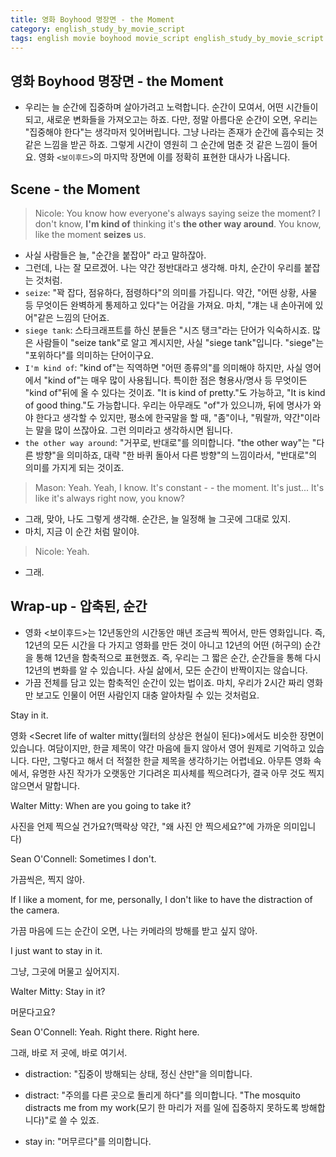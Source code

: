 ```yaml
---
title: 영화 Boyhood 명장면 - the Moment
category: english_study_by_movie_script
tags: english movie boyhood movie_script english_study_by_movie_script Boyhood
---
```


## 영화 Boyhood 명장면 - the Moment

- 우리는 늘 순간에 집중하며 살아가려고 노력합니다. 순간이 모여서, 어떤 시간들이 되고, 새로운 변화들을 가져오고는 하죠. 다만, 정말 아름다운 순간이 오면, 우리는 "집중해야 한다"는 생각마저 잊어버립니다. 그냥 나라는 존재가 순간에 흡수되는 것 같은 느낌을 받곤 하죠. 그렇게 시간이 영원히 그 순간에 멈춘 것 같은 느낌이 들어요. 영화 `<보이후드>`의 마지막 장면에 이를 정확히 표현한 대사가 나옵니다.

## Scene - the Moment

> Nicole: You know how everyone's always saying seize the moment? I don't know, **I'm kind of** thinking it's **the other way around**. You know, like the moment **seizes** us.

- 사실 사람들은 늘, "순간을 붙잡아" 라고 말하잖아.
- 그런데, 나는 잘 모르겠어. 나는 약간 정반대라고 생각해. 마치, 순간이 우리를 붙잡는 것처럼.
- `seize`: "꽉 잡다, 점유하다, 점령하다"의 의미를 가집니다. 약간, "어떤 상황, 사물 등 무엇이든 완벽하게 통제하고 있다"는 어감을 가져요. 마치, "걔는 내 손아귀에 있어"같은 느낌의 단어죠.
- `siege tank`: 스타크래프트를 하신 분들은 "시즈 탱크"라는 단어가 익숙하시죠. 많은 사람들이 "seize tank"로 알고 계시지만, 사실 "siege tank"입니다. "siege"는 "포위하다"를 의미하는 단어이구요.
- `I'm kind of`: "kind of"는 직역하면 "어떤 종류의"를 의미해야 하지만, 사실 영어에서 "kind of"는 매우 많이 사용됩니다. 특이한 점은 형용사/명사 등 무엇이든 "kind of"뒤에 올 수 있다는 것이죠. "It is kind of pretty."도 가능하고, "It is kind of good thing."도 가능합니다. 우리는 아무래도 "of"가 있으니까, 뒤에 명사가 와야 한다고 생각할 수 있지만, 평소에 한국말을 할 때, "좀"이나, "뭐랄까, 약간"이라는 말을 많이 쓰잖아요. 그런 의미라고 생각하시면 됩니다.
- `the other way around`: "거꾸로, 반대로"를 의미합니다. "the other way"는 "다른 방향"을 의미하죠, 대략 "한 바퀴 돌아서 다른 방향"의 느낌이라서, "반대로"의 의미를 가지게 되는 것이죠.

> Mason: Yeah. Yeah, I know. It's constant - - the moment. It's just... It's like it's always right now, you know?

- 그래, 맞아, 나도 그렇게 생각해. 순간은, 늘 일정해 늘 그곳에 그대로 있지.
- 마치, 지금 이 순간 처럼 말이야.

> Nicole: Yeah.

- 그래.

## Wrap-up - 압축된, 순간

- 영화 <보이후드>는 12년동안의 시간동안 매년 조금씩 찍어서, 만든 영화입니다. 즉, 12년의 모든 시간을 다 가지고 영화를 만든 것이 아니고 12년의 어떤 (허구의) 순간을 통해 12년을 함축적으로 표현했죠. 즉, 우리는 그 짧은 순간, 순간들을 통해 다시 12년의 변화를 알 수 있습니다. 사실 삶에서, 모든 순간이 반짝이지는 않습니다. 
- 가끔 전체를 담고 있는 함축적인 순간이 있는 법이죠. 마치, 우리가 2시간 짜리 영화만 보고도 인물이 어떤 사람인지 대충 알아차릴 수 있는 것처럼요.













Stay in it.

영화 <Secret life of walter mitty(월터의 상상은 현실이 된다)>에서도 비슷한 장면이 있습니다. 여담이지만, 한글 제목이 약간 마음에 들지 않아서 영어 원제로 기억하고 있습니다. 다만, 그렇다고 해서 더 적절한 한글 제목을 생각하기는 어렵네요. 아무튼 영화 속에서, 유명한 사진 작가가 오랫동안 기다려온 피사체를 찍으려다가, 결국 아무 것도 찍지 않으면서 말합니다.



Walter Mitty: When are you going to take it?

사진을 언제 찍으실 건가요?(맥락상 약간, "왜 사진 안 찍으세요?"에 가까운 의미입니다)



Sean O'Connell: Sometimes I don't.

가끔씩은, 찍지 않아.

If I like a moment, for me, personally, I don't like to have the distraction of the camera.

가끔 마음에 드는 순간이 오면, 나는 카메라의 방해를 받고 싶지 않아.

I just want to stay in it.

그냥, 그곳에 머물고 싶어지지.



Walter Mitty: Stay in it?

머문다고요?



Sean O'Connell: Yeah. Right there. Right here.

그래, 바로 저 곳에, 바로 여기서.

- distraction: "집중이 방해되는 상태, 정신 산만"을 의미합니다.

- distract: "주의를 다른 곳으로 돌리게 하다"를 의미합니다. "The mosquito distracts me from my work(모기 한 마리가 저를 일에 집중하지 못하도록 방해합니다)"로 쓸 수 있죠.



- stay in: "머무르다"를 의미합니다.

